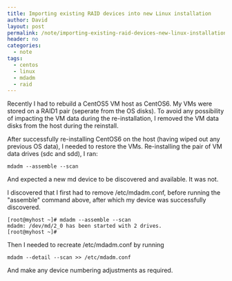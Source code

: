 ```yaml
---
title: Importing existing RAID devices into new Linux installation
author: David
layout: post
permalink: /note/importing-existing-raid-devices-new-linux-installation/
header: no
categories:
  - note
tags:
  - centos
  - linux
  - mdadm
  - raid
---
```

Recently I had to rebuild a CentOS5 VM host as CentOS6. My VMs were stored on a RAID1 pair (seperate from the OS disks). To avoid any possibility of impacting the VM data during the re-installation, I removed the VM data disks from the host during the reinstall.

After successfully re-installing CentOS6 on the host (having wiped out any previous OS data), I needed to restore the VMs. Re-installing the pair of VM data drives (sdc and sdd), I ran:

    mdadm --assemble --scan

And expected a new md device to be discovered and available. It was not.

I discovered that I first had to remove /etc/mdadm.conf, before running the "assemble" command above, after which my device was successfully discovered.

    [root@myhost ~]# mdadm --assemble --scan
    mdadm: /dev/md/2_0 has been started with 2 drives.
    [root@myhost ~]#

Then I needed to recreate /etc/mdadm.conf by running

    mdadm --detail --scan >> /etc/mdadm.conf

And make any device numbering adjustments as required.
